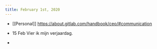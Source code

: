 ```yaml
---
title: February 1st, 2020
---
```


- [[Personal]]
https://about.gitlab.com/handbook/ceo/#communication

- 15 Feb Vier ik mijn verjaardag. 

- 
